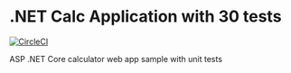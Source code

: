 # .NET Calc Application with 30 tests

[![CircleCI](https://circleci.com/gh/daumie/dotnet-simple-tests.svg?style=svg)](https://circleci.com/gh/daumie/dotnet-simple-tests)

ASP .NET Core calculator web app sample with unit tests
